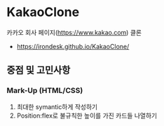 # KakaoClone
카카오 회사 페이지(https://www.kakao.com) 클론
 * https://irondesk.github.io/KakaoClone/

## 중점 및 고민사항
### Mark-Up (HTML/CSS)
  1. 최대한 symantic하게 작성하기
  2. Position:flex로 불규칙한 높이를 가진 카드들 나열하기
